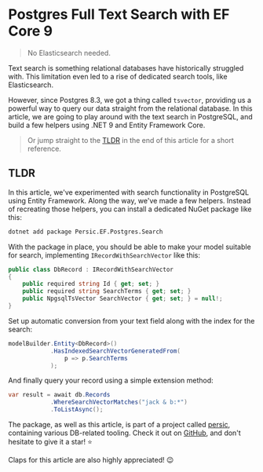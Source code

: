 # Postgres Full Text Search with EF Core 9

> No Elasticsearch needed.

Text search is something relational databases have historically struggled with. This limitation even led to a rise of dedicated search tools, like Elasticsearch.

However, since Postgres 8.3, we got a thing called `tsvector`, providing us a powerful way to query our data straight from the relational database. In this article, we are going to play around with the text search in PostgreSQL, and build a few helpers using .NET 9 and Entity Framework Core.

> Or jump straight to the [TLDR](#tldr) in the end of this article for a short reference.

## TLDR

In this article, we've experimented with search functionality in PostgreSQL using Entity Framework. Along the way, we've made a few helpers. Instead of recreating those helpers, you can install a dedicated NuGet package like this:

```sh
dotnet add package Persic.EF.Postgres.Search
```

With the package in place, you should be able to make your model suitable for search, implementing `IRecordWithSearchVector` like this:

```csharp
public class DbRecord : IRecordWithSearchVector
{
    public required string Id { get; set; }
    public required string SearchTerms { get; set; }
    public NpgsqlTsVector SearchVector { get; set; } = null!;
}
```

Set up automatic conversion from your text field along with the index for the search:

```csharp
modelBuilder.Entity<DbRecord>()
            .HasIndexedSearchVectorGeneratedFrom(
                p => p.SearchTerms
            );
```

And finally query your record using a simple extension method:

```csharp
var result = await db.Records
            .WhereSearchVectorMatches("jack & b:*")
            .ToListAsync();
```

The package, as well as this article, is part of a project called [persic](https://github.com/astorDev/persic), containing various DB-related tooling. Check it out on [GitHub](https://github.com/astorDev/persic), and don't hesitate to give it a star! ⭐

Claps for this article are also highly appreciated! 😉